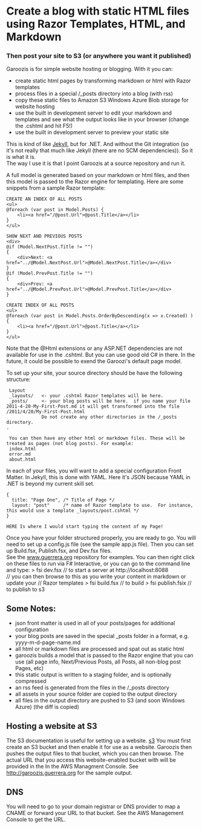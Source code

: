 Create a blog with static HTML files using Razor Templates, HTML, and Markdown
==============================================================================

### Then post your site to S3 (or anywhere you want it published) ###

Garoozis is for simple website hosting or blogging. With it you can:

* create static html pages by transforming markdown or html with Razor templates
* process files in a special /_posts directory into a blog (with rss)
* copy these static files to Amazon S3 Windows Azure Blob storage for website hosting
* use the built in development server to edit your markdown and templates and see what the output looks like in your browser (change the .cshtml and hit F5!)
* use the built in development server to preview your static site

This is kind of like [Jekyll](https://github.com/mojombo/jekyll), but for .NET.  And without the Git integration (so it's not really that much like Jekyll (there are no SCM dependencies)).  So it is what it is.  
The way I use it is that I point Garoozis at a source repository and run it.

A full model is generated based on your markdown or html files, and then this model is passed to the Razor engine for templating. Here are some snippets from a sample Razor template:

    CREATE AN INDEX OF ALL POSTS
	<ul>
	@foreach (var post in Model.Posts) {
		<li><a href="/@post.Url">@post.Title</a></li>   
	}
	</ul>

    SHOW NEXT AND PREVIOUS POSTS
	<div>
	@if (Model.NextPost.Title != "")
	{
		<div>Next: <a href="../@Model.NextPost.Url">@Model.NextPost.Title</a></div>
	}
	@if (Model.PrevPost.Title != "")
	{
		<div>Prev: <a href="../@Model.PrevPost.Url">@Model.PrevPost.Title</a></div>
	}

    CREATE INDEX OF ALL POSTS
    <ul>
    @foreach (var post in Model.Posts.OrderByDescending(x => x.Created) )
    {
        <li><a href="/@post.Url">@post.Title</a></li>   
    }
    </ul>

Note that the @Html extensions or any ASP.NET dependencies are not available for use in the .cshtml. But you can use good old C# in there.  In the future, it could be
possible to exend the Garoozi's default page model.

To set up your site, your source directory should be have the following structure:

     Layout
     _layouts/   <- your .cshtml Razor templates will be here.
     _posts/     <- your blog posts will be here.  if you name your file 2011-4-20-My-First-Post.md it will get transformed into the file /2011/4/20/My-First-Post.html  
                 Do not create any other directories in the /_posts directory.
	.

     You can then have any other html or markdown files. These will be treated as pages (not blog posts). For example:
     index.html 
     error.md
     about.html


In each of your files, you will want to add a special configuration Front Matter.  In Jekyll, this is done with YAML.  Here it's JSON because YAML in .NET is beyond my current skill set.

	{
	  title: "Page One", /* Title of Page */
	  layout: "post"     /* name of Razor template to use.  For instance, this would use a template _layouts/post.cshtml */
	}
        
    HERE Is where I would start typing the content of my Page!

	
Once you have your folder structured properly, you are ready to go.  You will need to set up a config.js file (see the sample app.js file).  Then you can set up Build.fsx, Publish.fsx, and Dev.fsx files.  
See the www.guerrera.org repository for examples.  You can then right click on these files to run via F# Interactive, or you can go to the command line and type:
	> fsi dev.fsx  // to start a server at http://localhost:8088  
                   // you can then browse to this as you write your content in markdown or update your
				   // Razor templates
	> fsi build.fsx   // to build
	> fsi publish.fsix  // to publish to s3
	

Some Notes:
-----------
* json front matter is used in all of your posts/pages for additional configuration
* your blog posts are saved in the special _posts folder in a format, e.g. yyyy-m-d-page-name.md
* all html or markdown files are processed and spat out as static html
* garoozis builds a model that is passed to the Razor engine that you can use (all page info, Next/Previous Posts, all Posts, all non-blog post Pages, etc)
* this static output is written to a staging folder, and is optionally compressed
* an rss feed is generated from the files in the /_posts directory
* all assets in your source folder are copied to the output directory
* all files in the output directory are pushed to S3 (and soon Windows Azure) (the diff is copied)


Hosting a website at S3
-----------------------
The S3 documentation is useful for setting up a website.  [s3](http://docs.amazonwebservices.com/AmazonS3/latest/dev/index.html?WebsiteHosting.html)
You must first create an S3 bucket and then enable it for use as a website.  Garoozis then pushes the output files to that bucket, which you can then browse. The actual URL that you access this website-enabled bucket with 
will be provided in the In the AWS Managment Console. See http://garoozis.guerrera.org for the sample output.


DNS
---
You will need to go to your domain registrar or DNS provider to map a CNAME or forward your URL to that bucket.  See the AWS Management Console to get the URL.

